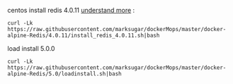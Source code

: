 centos install redis 4.0.11 [understand more](https://github.com/LinuxEA-Mark/docker-alpine-Redis/tree/master/4.0.11) :

```
curl -Lk https://raw.githubusercontent.com/marksugar/dockerMops/master/docker-alpine-Redis/4.0.11/install_redis_4.0.11.sh|bash
```

load install 5.0.0
```
curl -Lk https://raw.githubusercontent.com/marksugar/dockerMops/master/docker-alpine-Redis/5.0/loadinstall.sh|bash
```
